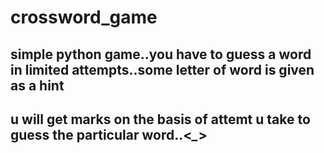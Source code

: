 # crossword_game
 ## simple python game..you have to guess a word in limited attempts..some letter of word is given as a hint
## u will get marks on the basis of attemt u take to guess the particular word..<*_*>
